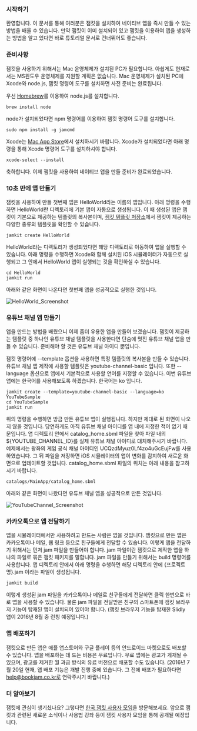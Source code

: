 ### 시작하기

환영합니다. 이 문서를 통해 여러분은 잼킷을 설치하여 네이티브 앱을 즉시 만들 수 있는 방법을 배울 수 있습니다. 만약 잼킷이 이미 설치되어 있고 잼킷을 이용하여 앱을 생성하는 방법을 알고 있다면 바로 튜토리얼 문서로 건너뛰어도 좋습니다.

### 준비사항

잼킷을 사용하기 위해서는 Mac 운영체제가 설치된 PC가 필요합니다. 아쉽게도 현재로서는 MS윈도우 운영체제를 지원할 계획은 없습니다. Mac 운영체제가 설치된 PC에 Xcode와 node.js, 잼킷 명령어 도구를 설치하면 사전 준비는 완료됩니다. 

우선 [Homebrew](http://brew.sh/index_ko.html)를 이용하여 node.js를 설치합니다.

	brew install node

node가 설치되었다면 npm 명령어를 이용하여 잼킷 명령어 도구를 설치합니다. 

	sudo npm install -g jamcmd

Xcode는 [Mac App Store](https://itunes.apple.com/us/app/xcode/id497799835?mt=12)에서 설치하시기 바랍니다. Xcode가 설치되었다면 아래 명령을 통해 Xcode 명령어 도구를 설치하셔야 합니다.

	xcode-select --install

축하합니다. 이제 잼킷을 사용하여 네이티브 앱을 만들 준비가 완료되었습니다.

### 10초 만에 앱 만들기

잼킷을 사용하여 만들 첫번째 앱은 HelloWorld라는 이름의 앱입니다. 아래 명령을 수행하면 HelloWorld란 디렉토리에 기본 앱이 자동으로 생성됩니다. 이 때 생성된 앱은 잼킷이 기본으로 제공하는 템플릿의 복사본이며, [잼킷 템플릿 저장소](https://github.com/bookjam/jamkit-templates)에서 잼킷이 제공하는 다양한 종류의 템플릿을 확인할 수 있습니다.

	jamkit create HelloWorld

HelloWorld라는 디렉토리가 생성되었다면 해당 디렉토리로 이동하여 앱을 실행할 수 있습니다. 아래 명령을 수행하면 Xcode와 함께 설치된 iOS 시뮬레이터가 자동으로 실행되고 그 안에서 HelloWorld 앱이 실행되는 것을 확인하실 수 있습니다.

	cd HelloWorld
	jamkit run

아래와 같은 화면이 나온다면 첫번째 앱을 성공적으로 실행한 것입니다. 

![HelloWorld_Screenshot](images/HelloWorld.jpg)

### 유튜브 채널 앱 만들기

앱을 만드는 방법을 배웠으니 이제 좀더 유용한 앱을 만들어 보겠습니다. 잼킷이 제공하는 템플릿 중 하나인 유튜브 채널 템플릿을 사용한다면 단숨에 멋진 유튜브 채널 앱을 만들 수 있습니다. 준비해야 할 것은 유튜브 채널 아이디 뿐입니다. 

잼킷 명령어에 --template 옵션을 사용하면 특정 템플릿의 복사본을 만들 수 있습니다. 유튜브 채널 앱 제작에 사용할 템플릿은 youtube-channel-basic 입니다. 또한 --language 옵션으로 앱에서 기본적으로 사용할 언어를 지정할 수 있습니다. 이번 유튜브 앱에는 한국어를 사용해보도록 하겠습니다. 한국어는 ko 입니다.

	jamkit create --template=youtube-channel-basic --language=ko YouTubeSample
	cd YouTubeSample
	jamkit run

위의 명령을 수행하면 방금 만든 유튜브 앱이 실행됩니다. 하지만 제대로 된 화면이 나오지 않을 것입니다. 당연하게도 아직 유튜브 채널 아이디를 앱 내에 지정한 적이 없기 때문입니다. 앱 디렉토리 안에서 catalog_home.sbml 파일을 찾아 파일 내의 ${YOUTUBE_CHANNEL_ID}를 실제 유튜브 채널 아이디로 대치해주시기 바랍니다. 예제에서는 왕좌의 게임 공식 채널 아이디인 UCQzdMyuz0Lf4zo4uGcEujFw를 사용하였습니다. 그 뒤 파일을 저장하면 iOS 시뮬레이터의 앱이 변화를 감지하여 새로운 화면으로 업데이트할 것입니다. catalog_home.sbml 파일의 위치는 아래 내용을 참고하시기 바랍니다.

	catalogs/MainApp/catalog_home.sbml

아래와 같은 화면이 나왔다면 유튜브 채널 앱을 성공적으로 만든 것입니다.

![YouTubeChannel_Screenshot](images/YouTubeChannel.jpg)

### 카카오톡으로 앱 전달하기

앱을 시뮬레이터에서만 사용하려고 만드는 사람은 없을 것입니다. 잼킷으로 만든 앱은 카카오톡이나 메일, 웹 링크 등으로 친구들에게 전달할 수 있습니다. 이렇게 앱을 전달하기 위해서는 먼저 jam 파일을 만들어야 합니다. jam 파일이란 잼킷으로 제작한 앱을 하나의 파일로 묶은 잼킷 패키지를 말합니다. jam 파일을 만들기 위해서는 build 명령어를 사용합니다. 앱 디렉토리 안에서 아래 명령을 수행하면 해당 디렉토리 안에 {프로젝트명}.jam 이라는 파일이 생성됩니다.

	jamkit build

이렇게 생성된 jam 파일을 카카오톡이나 메일로 친구들에게 전달하면 클릭 한번으로 바로 앱을 사용할 수 있습니다. 물론 jam 파일을 전달받은 친구의 스마트폰에 잼킷 브라우저 기능이 탑재된 앱이 설치되어 있어야 합니다. (잼킷 브라우저 기능을 탑재한 Slidly 앱이 2016년 8월 중 런칭 예정입니다.)

### 앱 배포하기

잼킷으로 만든 앱은 애플 앱스토어와 구글 플레이 등의 안드로이드 마켓으로도 배포할 수 있습니다. 앱을 배포하는 데 드는 비용은 무료입니다. 무료 앱에는 광고가 게재될 수 있으며, 광고를 제거한 월 과금 방식의 유료 버전으로 배포할 수도 있습니다. (2016년 7월 20일 현재, 앱 배포 기능은 개발 진행 중에 있습니다. 그 전에 배포가 필요하다면 help@bookjam.co.kr로 연락주시기 바랍니다.)

### 더 알아보기

잼킷에 관심이 생기셨나요? 그렇다면 [한국 잼킷 사용자 모임](https://www.facebook.com/groups/1736390759957055)을 방문해보세요. 앞으로 잼킷과 관련된 새로운 소식이나 사용법 강좌 등이 잼킷 사용자 모임을 통해 공개될 예정입니다. 


